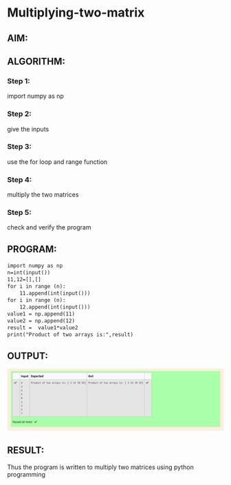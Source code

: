 # Multiplying-two-matrix

## AIM:

## ALGORITHM:

### Step 1:
import numpy as np
### Step 2:
give the inputs
### Step 3:
use the for loop and range function
### Step 4:
multiply the two matrices
### Step 5:
check and verify the program

## PROGRAM: 
~~~
import numpy as np
n=int(input())
11,12=[],[]
for i in range (n):
    11.append(int(input()))
for i in range (n):
    12.append(int(input()))
value1 = np.append(11)
value2 = np.append(12)
result =  value1*value2
print("Product of two arrays is:",result)
~~~
## OUTPUT:
![output 1](AAA1.png)
## RESULT:
Thus the program is written to multiply two matrices using python programming
